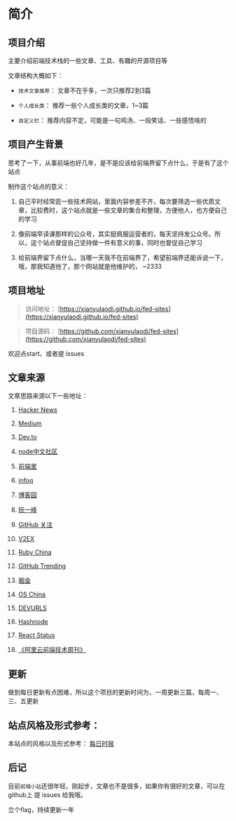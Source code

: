 # 简介


## 项目介绍

  主要介绍前端技术栈的一些文章、工具、有趣的开源项目等

  文章结构大概如下：

  * `技术文章推荐`： 文章不在乎多，一次只推荐2到3篇

  * `个人成长类`： 推荐一些个人成长类的文章，1~3篇

  * `自定义栏`： 推荐内容不定，可能是一句鸡汤、一段笑话、一些感悟啥的


## 项目产生背景

思考了一下，从事前端也好几年，是不是应该给前端界留下点什么，于是有了这个站点

制作这个站点的意义：

1. 自己平时经常逛一些技术网站，里面内容参差不齐，每次要筛选一些优质文章，比较费时，这个站点就是一些文章的集合和整理，方便他人，也方便自己的学习

2. 像前端早读课那样的公众号，其实挺佩服运营者的，每天坚持发公众号。所以，这个站点督促自己坚持做一件有意义的事，同时也督促自己学习

3. 给前端界留下点什么，当哪一天我不在前端界了，希望前端界还能诉说一下，哦，那我知道他了，那个网站就是他维护的， ~2333



## 项目地址

> 访问地址： [https://xianyulaodi.github.io/fed-sites](https://xianyulaodi.github.io/fed-sites)

> 项目源码： [https://github.com/xianyulaodi/fed-sites](https://github.com/xianyulaodi/fed-sites)

欢迎点start、或者提 issues


## 文章来源

文章思路来源以下一些地址：

1. [Hacker News](https://news.ycombinator.com/)

2. [Medium](https://medium.com/)

3. [Dev.to](https://dev.to/)

4. [node中文社区](https://cnodejs.org/)

5. [前端里](http://www.yyyweb.com/)

6. [infoq](https://www.infoq.cn)

7. [博客园](https://www.cnblogs.com/)

8. [阮一峰](http://www.ruanyifeng.com/blog/)

9. [GitHub 关注](https://github.com/)

10. [V2EX](https://www.v2ex.com/)

11. [Ruby China](https://ruby-china.org/)

12. [GitHub Trending](https://github.com/trending)

13. [掘金](https://juejin.im/)

14. [OS China](https://www.oschina.net/)

15. [DEVURLS](https://devurls.com/)

16. [Hashnode](https://hashnode.com/)

17. [React Status](https://react.statuscode.com/)

18. [《阿里云前端技术周刊》](https://github.com/aliyunfe/weekly)




## 更新

做到每日更新有点困难，所以这个项目的更新时间为，一周更新三篇，每周一、三、五更新


## 站点风格及形式参考：

本站点的风格以及形式参考： [每日时报](https://wubaiqing.github.io/zaobao/)


## 后记

目前`前端小站`还很年轻，刚起步，文章也不是很多，如果你有很好的文章，可以在 github上 提 issues 给我哦。

立个flag，持续更新一年
 


